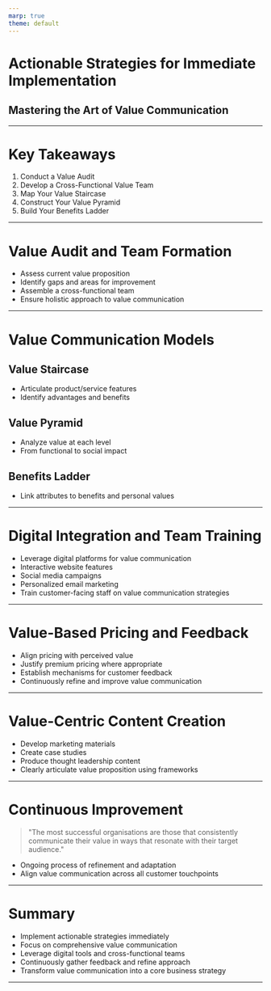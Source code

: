 ```yaml
---
marp: true
theme: default
---
```


# Actionable Strategies for Immediate Implementation
## Mastering the Art of Value Communication

---

# Key Takeaways

1. Conduct a Value Audit
2. Develop a Cross-Functional Value Team
3. Map Your Value Staircase
4. Construct Your Value Pyramid
5. Build Your Benefits Ladder

---

# Value Audit and Team Formation

- Assess current value proposition
- Identify gaps and areas for improvement
- Assemble a cross-functional team
- Ensure holistic approach to value communication

---

# Value Communication Models

## Value Staircase
- Articulate product/service features
- Identify advantages and benefits

## Value Pyramid
- Analyze value at each level
- From functional to social impact

## Benefits Ladder
- Link attributes to benefits and personal values

---

# Digital Integration and Team Training

- Leverage digital platforms for value communication
- Interactive website features
- Social media campaigns
- Personalized email marketing
- Train customer-facing staff on value communication strategies

---

# Value-Based Pricing and Feedback

- Align pricing with perceived value
- Justify premium pricing where appropriate
- Establish mechanisms for customer feedback
- Continuously refine and improve value communication

---

# Value-Centric Content Creation

- Develop marketing materials
- Create case studies
- Produce thought leadership content
- Clearly articulate value proposition using frameworks

---

# Continuous Improvement

> "The most successful organisations are those that consistently communicate their value in ways that resonate with their target audience."

- Ongoing process of refinement and adaptation
- Align value communication across all customer touchpoints

---

# Summary

- Implement actionable strategies immediately
- Focus on comprehensive value communication
- Leverage digital tools and cross-functional teams
- Continuously gather feedback and refine approach
- Transform value communication into a core business strategy

---